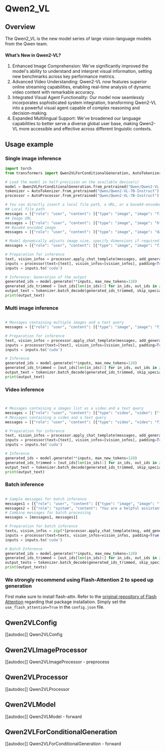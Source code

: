 <!--Copyright 2024 The HuggingFace Team. All rights reserved.

Licensed under the Apache License, Version 2.0 (the "License"); you may not use this file except in compliance with
the License. You may obtain a copy of the License at

http://www.apache.org/licenses/LICENSE-2.0

Unless required by applicable law or agreed to in writing, software distributed under the License is distributed on
an "AS IS" BASIS, WITHOUT WARRANTIES OR CONDITIONS OF ANY KIND, either express or implied. See the License for the
specific language governing permissions and limitations under the License.

⚠️ Note that this file is in Markdown but contain specific syntax for our doc-builder (similar to MDX) that may not be
rendered properly in your Markdown viewer.

-->

# Qwen2_VL


## Overview

The Qwen2_VL is the new model series of large vision-language models from the Qwen team. 

#### What’s New in Qwen2-VL?

1. Enhanced Image Comprehension: We've significantly improved the model's ability to understand and interpret visual information, setting new benchmarks across key performance metrics.
2. Advanced Video Understanding: Qwen2-VL now features superior online streaming capabilities, enabling real-time analysis of dynamic video content with remarkable accuracy.
3. Integrated Visual Agent Functionality: Our model now seamlessly incorporates sophisticated system integration, transforming Qwen2-VL into a powerful visual agent capable of complex reasoning and decision-making.
4. Expanded Multilingual Support: We've broadened our language capabilities to better serve a diverse global user base, making Qwen2-VL more accessible and effective across different linguistic contexts.



## Usage example

### Single image inference

```python
import torch
from transformers import Qwen2VLForConditionalGeneration, AutoTokenizer, AutoProcessor

# Load the model in half-precision on the available device(s)
model = Qwen2VLForConditionalGeneration.from_pretrained("Qwen/Qwen2-VL-7B-Instruct", device_map="auto")
tokenizer = AutoTokenizer.from_pretrained("Qwen/Qwen2-VL-7B-Instruct")
processor = AutoProcessor.from_pretrained("Qwen/Qwen2-VL-7B-Instruct")

# You can directly insert a local file path, a URL, or a base64-encoded image into the position where you want in the text.
## Local file path
messages = [{"role": "user", "content": [{"type": "image", "image": "file:///path/to/your/image.jpg"}, {"type": "text", "text": "Describe this image."}]}]
## Image URL
messages = [{"role": "user", "content": [{"type": "image", "image": "http://path/to/your/image.jpg"}, {"type": "text", "text": "Describe this image."}]}]
## Base64 encoded image
messages = [{"role": "user", "content": [{"type": "image", "image": "data:image;base64,/9j/..."}, {"type": "text", "text": "Describe this image."}]}]

# Model dynamically adjusts image size, specify dimensions if required.
messages = [{"role": "user", "content": [{"type": "image", "image": "file:///path/to/your/image.jpg", "resized_height": 280, "resized_width": 420}, {"type": "text", "text": "Describe this image."}]}]

# Preparation for inference
text, vision_infos = processor.apply_chat_template(messages, add_generation_prompt=True)
inputs = processor(text=[text], vision_infos=[vision_infos], padding=True, return_tensors="pt")
inputs = inputs.to('cuda')

# Inference: Generation of the output
generated_ids = model.generate(**inputs, max_new_tokens=128)
generated_ids_trimmed = [out_ids[len(in_ids):] for in_ids, out_ids in zip(inputs.input_ids, generated_ids)]
output_text = tokenizer.batch_decode(generated_ids_trimmed, skip_special_tokens=True, clean_up_tokenization_spaces=False)
print(output_text)
```

### Multi image inference


```python

# Messages containing multiple images and a text query
messages = [{"role": "user", "content": [{"type": "image", "image": "file:///path/to/image1.jpg"}, {"type": "image", "image": "file:///path/to/image2.jpg"}, {"type": "text", "text": "Identify the similarities between these images."}]}]

# Preparation for inference
text, vision_infos = processor.apply_chat_template(messages, add_generation_prompt=True)
inputs = processor(text=[text], vision_infos=[vision_infos], padding=True, return_tensors="pt")
inputs = inputs.to('cuda')

# Inference
generated_ids = model.generate(**inputs, max_new_tokens=128)
generated_ids_trimmed = [out_ids[len(in_ids):] for in_ids, out_ids in zip(inputs.input_ids, generated_ids)]
output_text = tokenizer.batch_decode(generated_ids_trimmed, skip_special_tokens=True, clean_up_tokenization_spaces=False)
print(output_text)
```

### Video inference


```python


# Messages containing a images list as a video and a text query
messages = [{"role": "user", "content": [{"type": "video", "video": ["file:///path/to/frame1.jpg", "file:///path/to/frame2.jpg", "file:///path/to/frame3.jpg", "file:///path/to/frame4.jpg"], 'fps': 1.0}, {"type": "text", "text": "Describe this video."}]}]
# Messages containing a video and a text query
messages = [{"role": "user", "content": [{"type": "video", "video": "file:///path/to/video1.mp4", 'max_pixels': 360*420, 'fps': 1.0}, {"type": "text", "text": "Describe this video."}]}]

# Preparation for inference
text, vision_infos = processor.apply_chat_template(messages, add_generation_prompt=True)
inputs = processor(text=[text], vision_infos=[vision_infos], padding=True, return_tensors="pt")
inputs = inputs.to('cuda')

# Inference
generated_ids = model.generate(**inputs, max_new_tokens=128)
generated_ids_trimmed = [out_ids[len(in_ids):] for in_ids, out_ids in zip(inputs.input_ids, generated_ids)]
output_text = tokenizer.batch_decode(generated_ids_trimmed, skip_special_tokens=True, clean_up_tokenization_spaces=False)
print(output_text)
```


### Batch inference

```python

# Sample messages for batch inference
messages1 = [{"role": "user", "content": [{"type": "image", "image": "file:///path/to/image1.jpg"}, {"type": "image", "image": "file:///path/to/image2.jpg"}, {"type": "text", "text": "What are the common elements in these pictures?"}]}]
messages2 = [{"role": "system", "content": "You are a helpful assistant."}, {"role": "user", "content": "Who are you?"}]
# Combine messages for batch processing
messages = [messages1, messages1]

# Preparation for batch inference
texts, vision_infos = zip(*[processor.apply_chat_template(msg, add_generation_prompt=True) for msg in messages])
inputs = processor(text=texts, vision_infos=vision_infos, padding=True, return_tensors="pt")
inputs = inputs.to('cuda')

# Batch Inference
generated_ids = model.generate(**inputs, max_new_tokens=128)
generated_ids_trimmed = [out_ids[len(in_ids):] for in_ids, out_ids in zip(inputs.input_ids, generated_ids)]
output_texts = tokenizer.batch_decode(generated_ids_trimmed, skip_special_tokens=True, clean_up_tokenization_spaces=False)
print(output_texts)
```



### We strongly recommend using Flash-Attention 2 to speed up generation

First make sure to install flash-attn. Refer to the [original repository of Flash Attention](https://github.com/Dao-AILab/flash-attention) regarding that package installation. Simply set the `use_flash_attention=True` in the `config.json` file.


## Qwen2VLConfig

[[autodoc]] Qwen2VLConfig

## Qwen2VLImageProcessor

[[autodoc]] Qwen2VLImageProcessor
    - preprocess

## Qwen2VLProcessor

[[autodoc]] Qwen2VLProcessor

## Qwen2VLModel

[[autodoc]] Qwen2VLModel
    - forward

## Qwen2VLForConditionalGeneration

[[autodoc]] Qwen2VLForConditionalGeneration
    - forward
